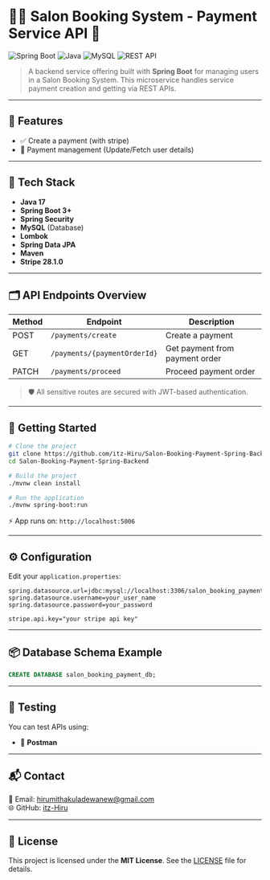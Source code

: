 
# 💇‍♀️ Salon Booking System - Payment Service API 💼

![Spring Boot](https://img.shields.io/badge/Spring_Boot-6DB33F?style=for-the-badge&logo=spring-boot&logoColor=white)
![Java](https://img.shields.io/badge/Java-ED8B00?style=for-the-badge&logo=java&logoColor=white)
![MySQL](https://img.shields.io/badge/MySQL-00758F?style=for-the-badge&logo=mysql&logoColor=white)
![REST API](https://img.shields.io/badge/REST%20API-005571?style=for-the-badge&logo=protocols&logoColor=white)

> A backend service offering built with **Spring Boot** for managing users in a Salon Booking System. This microservice handles service payment creation and getting via REST APIs.

---

## 🚀 Features

- ✅ Create a payment (with stripe)
- 🧑 Payment management (Update/Fetch user details)

---

## 🧰 Tech Stack

- **Java 17**
- **Spring Boot 3+**
- **Spring Security**
- **MySQL** (Database)
- **Lombok**
- **Spring Data JPA**
- **Maven**
- **Stripe 28.1.0**

---

## 🗂️ API Endpoints Overview

| Method | Endpoint                                | Description                     |
|--------|-----------------------------------------|---------------------------------|
| POST   | `/payments/create`                      | Create a payment                |
| GET    | `/payments/{paymentOrderId}`            | Get payment from payment order  |
| PATCH  | `/payments/proceed`                     | Proceed payment order           |

> 🛡️ All sensitive routes are secured with JWT-based authentication.

---

## 🏁 Getting Started

```bash
# Clone the project
git clone https://github.com/itz-Hiru/Salon-Booking-Payment-Spring-Backend.git
cd Salon-Booking-Payment-Spring-Backend

# Build the project
./mvnw clean install

# Run the application
./mvnw spring-boot:run
```

⚡ App runs on: `http://localhost:5006`

---

## ⚙️ Configuration

Edit your `application.properties`:

```properties
spring.datasource.url=jdbc:mysql://localhost:3306/salon_booking_payment_db
spring.datasource.username=your_user_name
spring.datasource.password=your_password

stripe.api.key="your stripe api key"
```

---

## 📦 Database Schema Example

```sql
CREATE DATABASE salon_booking_payment_db;
```

---

## 🧪 Testing

You can test APIs using:
- 🧪 **Postman**

---

## 📬 Contact

📧 Email: hirumithakuladewanew@gmail.com  
🌐 GitHub: [itz-Hiru](https://github.com/itz-Hiru)

---

## 📄 License

This project is licensed under the **MIT License**. See the [LICENSE](./LICENSE) file for details.
